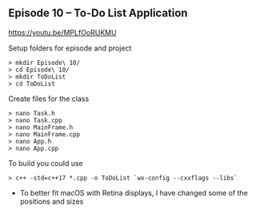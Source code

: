 ## Episode 10 – To-Do List Application

https://youtu.be/MPLfOoRUKMU

Setup folders for episode and project

```
> mkdir Episode\ 10/
> cd Episode\ 10/
> mkdir ToDoList
> cd ToDoList
```

Create files for the class
```
> nano Task.h
> nano Task.cpp
> nano MainFrame.h
> nano MainFrame.cpp
> nano App.h
> nano App.cpp
```

To build you could use
```
> c++ -std=c++17 *.cpp -o ToDoList `wx-config --cxxflags --libs`
```

* To better fit macOS with Retina displays, I have changed some of the positions and sizes